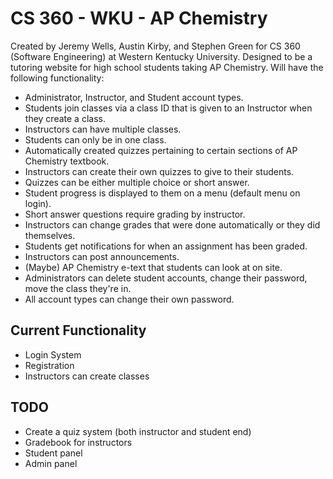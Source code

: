 # CS 360 - WKU - AP Chemistry
Created by Jeremy Wells, Austin Kirby, and Stephen Green for CS 360 (Software Engineering) at Western Kentucky University. Designed to be a tutoring website for high school students taking AP Chemistry. Will have the following functionality:
* Administrator, Instructor, and Student account types.
* Students join classes via a class ID that is given to an Instructor when they create a class.
* Instructors can have multiple classes.
* Students can only be in one class.
* Automatically created quizzes pertaining to certain sections of AP Chemistry textbook.
* Instructors can create their own quizzes to give to their students.
* Quizzes can be either multiple choice or short answer.
* Student progress is displayed to them on a menu (default menu on login).
* Short answer questions require grading by instructor.
* Instructors can change grades that were done automatically or they did themselves.
* Students get notifications for when an assignment has been graded.
* Instructors can post announcements.
* (Maybe) AP Chemistry e-text that students can look at on site.
* Administrators can delete student accounts, change their password, move the class they're in.
* All account types can change their own password.

## Current Functionality
* Login System
* Registration
* Instructors can create classes

## TODO
* Create a quiz system (both instructor and student end)
* Gradebook for instructors
* Student panel
* Admin panel
